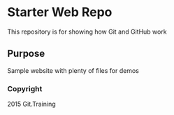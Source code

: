 # Starter Web Repo

This repository is for showing how Git and GitHub work

## Purpose

Sample website with plenty of files for demos

### Copyright

2015 Git.Training